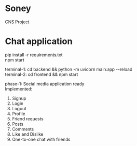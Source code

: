 # Soney
CNS Project<br>


# Chat application
pip install -r requirements.txt<br>
npm start<br>

terminal-1: cd backend && python -m uvicorn main:app --reload<br>
terminal-2: cd frontend && npm start<br>

phase-1: Social media application ready<br>
Implemented:<br>
1. Signup<br>
2. Login<br>
3. Logout<br>
4. Profile<br>
5. Friend requests<br>
5. Posts<br>
6. Comments<br>
7. Like and Dislike<br>
7. One-to-one chat with friends<br>



